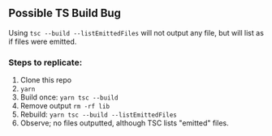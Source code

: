 Possible TS Build Bug
---

Using `tsc --build --listEmittedFiles` will not output any file, but will list as if files were emitted.

### Steps to replicate:

1. Clone this repo
2. `yarn`
3. Build once: `yarn tsc --build`
4. Remove output `rm -rf lib`
5. Rebuild: `yarn tsc --build --listEmittedFiles`
6. Observe; no files outputted, although TSC lists "emitted" files.
